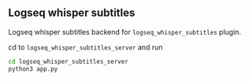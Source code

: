 ## Logseq whisper subtitles

Logseq whisper subtitles backend for `logseq_whisper_subtitles` plugin.

cd to `logseq_whisper_subtitles_server` and run

```bash
cd logseq_whisper_subtitles_server
python3 app.py
```